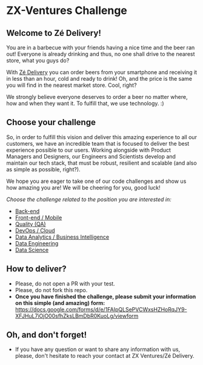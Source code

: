# ZX-Ventures Challenge

## Welcome to Zé Delivery!
You are in a barbecue with your friends having a nice time and the beer ran out! Everyone is already drinking and thus, no one shall drive to the nearest store, what you guys do? 

With [Zé Delivery](https://ze.delivery) you can order beers from your smartphone and receiving it in less than an hour, cold and ready to drink! Oh, and the price is the same you will find in the nearest market store. Cool, right? 

We strongly believe everyone deserves to order a beer no matter where, how and when they want it. To fulfill that, we use technology. :)

## Choose your challenge

So, in order to fulfill this vision and deliver this amazing experience to all our customers, we have an incredible team that is focused to deliver the best experience possible to our users. Working alongside with Product Managers and Designers, our Engineers and Scientists develop and maintain our tech stack, that must be robust, resilient and scalable (and also as simple as possible, right?).

We hope you are eager to take one of our code challenges and show us how amazing you are! We will be cheering for you, good luck!

*Choose the challenge related to the position you are interested in:*

- [Back-end](backend.md)
- [Front-end / Mobile](frontend-mobile.md)
- [Quality (QA)](qa.md)
- [DevOps / Cloud](devops-cloud.md)
- [Data Analytics / Business Intelligence](data-bi.md)
- [Data Engineering](data-engineering.md)
- [Data Science](data-science.md)

## How to deliver?

* Please, do not open a PR with your test.
* Please, do not fork this repo.
* **Once you have finished the challenge, please submit your information on this simple (and amazing) form:**
  https://docs.google.com/forms/d/e/1FAIpQLSePVCWxsHZHoRqJY9-XFJHuL7iOjO00sfhZksLBmDbR0KuoLg/viewform

## Oh, and don't forget!

* If you have any question or want to share any information with us, please, don't hesitate to reach your contact at ZX Ventures/Zé Delivery.


